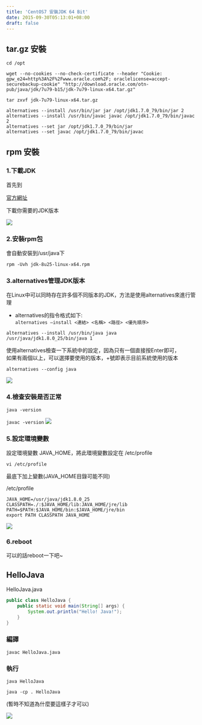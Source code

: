 ```yaml
---
title: 'CentOS7 安裝JDK 64 Bit'
date: 2015-09-30T05:13:01+08:00
draft: false
---
```


## tar.gz 安裝

`cd /opt`

`wget --no-cookies --no-check-certificate --header "Cookie: gpw_e24=http%3A%2F%2Fwww.oracle.com%2F; oraclelicense=accept-securebackup-cookie" "http://download.oracle.com/otn-pub/java/jdk/7u79-b15/jdk-7u79-linux-x64.tar.gz"`

`tar zxvf jdk-7u79-linux-x64.tar.gz`


```
alternatives --install /usr/bin/jar jar /opt/jdk1.7.0_79/bin/jar 2
alternatives --install /usr/bin/javac javac /opt/jdk1.7.0_79/bin/javac 2
alternatives --set jar /opt/jdk1.7.0_79/bin/jar
alternatives --set javac /opt/jdk1.7.0_79/bin/javac 
```

## rpm 安裝

### 1.下載JDK

首先到

[官方網址](http://www.oracle.com/technetwork/java/javase/downloads/index.html址)

下載你需要的JDK版本

![](https://fblog.ooopiz.com/images/201509/A05-01.png)


### 2.安裝rpm包

會自動安裝到/usr/java下

`rpm -Uvh jdk-8u25-linux-x64.rpm`


### 3.alternatives管理JDK版本

在Linux中可以同時存在許多個不同版本的JDK，方法是使用alternatives來進行管理

* alternatives的指令格式如下:  
  `alternatives –install <連結> <名稱> <路徑> <優先順序>`

`alternatives --install /usr/bin/java java /usr/java/jdk1.8.0_25/bin/java 1`

使用alternatives檢查一下系統中的設定，因為只有一個直接按Enter即可，  
如果有兩個以上，可以選擇要使用的版本，+號即表示目前系統使用的版本

`alternatives --config java`

![](https://fblog.ooopiz.com/images/201509/A05-02.png)


### 4.檢查安裝是否正常

`java -version`

`javac -version`
![](https://fblog.ooopiz.com/images/201509/A05-03.png)


### 5.設定環境變數

設定環境變數 JAVA_HOME，將此環境變數設定在 /etc/profile

`vi /etc/profile`

最底下加上變數(JAVA_HOME目錄可能不同)

/etc/profile

```
JAVA_HOME=/usr/java/jdk1.8.0_25
CLASSPATH=./:$JAVA_HOME/lib:JAVA_HOME/jre/lib
PATH=$PATH:$JAVA_HOME/bin:$JAVA_HOME/jre/bin
export PATH CLASSPATH JAVA_HOME
```

![](https://fblog.ooopiz.com/images/201509/A05-04.png)

### 6.reboot

可以的話reboot一下吧~

## HelloJava

HelloJava.java

```java HelloJava.java
public class HelloJava {
    public static void main(String[] args) {
        System.out.println("Hello! Java!");
    }
}
```

### 編譯
`javac HelloJava.java`

### 執行
`java HelloJava`

`java -cp . HelloJava`

(暫時不知道為什麼要這樣子才可以)

![](https://fblog.ooopiz.com/images/201509/A05-05.png)
